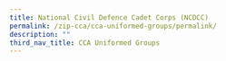 ```yaml
---
title: National Civil Defence Cadet Corps (NCDCC)
permalink: /zip-cca/cca-uniformed-groups/permalink/
description: ""
third_nav_title: CCA Uniformed Groups
---
```

